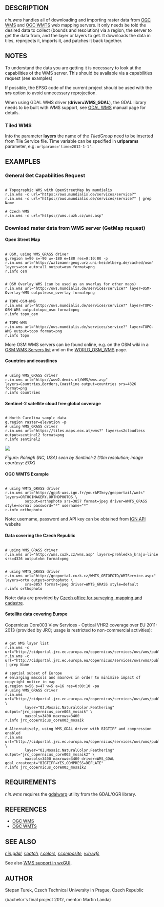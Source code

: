 
## DESCRIPTION

*r.in.wms* handles all of downloading and importing raster data
from [OGC
WMS](https://www.ogc.org/publications/standard/wms/) and [OGC
WMTS](https://www.ogc.org/publications/standard/wmts/) web mapping servers. It only needs be told the
desired data to collect (bounds and resolution) via a region, the
server to get the data from, and the layer or layers to get. It
downloads the data in tiles, reprojects it, imports it, and patches it
back together.

## NOTES

To understand the data you are getting it is necessary to look at the
capabilities of the WMS server. This should be available via a capabilities
request (see examples)

If possible, the EPSG code of the current project should be used with the
**srs** option to avoid unnecessary reprojection.

When using GDAL WMS driver (**driver=WMS\_GDAL**), the GDAL library
needs to be built with WMS support,
see [GDAL WMS](https://gdal.org/en/stable/drivers/raster/wms.html) manual page
for details.

### Tiled WMS

Into the parameter **layers** the name of the *TiledGroup* need to
be inserted from Tile Service file. Time variable can be specified
in **urlparams** parameter,
e.g: `urlparams='time=2012-1-1'`.

## EXAMPLES

### General Get Capabilities Request

```

# Topographic WMS with OpenStreetMap by mundialis
r.in.wms -c url="https://ows.mundialis.de/services/service?"
r.in.wms -c url="https://ows.mundialis.de/services/service?" | grep Name

# Czech WMS
r.in.wms -c url="https://wms.cuzk.cz/wms.asp"

```

### Download raster data from WMS server (GetMap request)

#### Open Street Map

```

# OSM, using WMS_GRASS driver
g.region n=90 s=-90 w=-180 e=180 res=0:10:00 -p
r.in.wms url="http://watzmann-geog.urz.uni-heidelberg.de/cached/osm" layers=osm_auto:all output=osm format=png
r.info osm

```

```

# OSM Overlay WMS (can be used as an overlay for other maps)
r.in.wms url="http://ows.mundialis.de/services/service?" layer=OSM-Overlay-WMS output=osm_overlay format=png

# TOPO-OSM-WMS
r.in.wms url="http://ows.mundialis.de/services/service?" layer=TOPO-OSM-WMS output=topo_osm format=png
r.info topo_osm

# TOPO-WMS
r.in.wms url="http://ows.mundialis.de/services/service?" layer=TOPO-WMS output=topo format=png
r.info topo

```

More OSM WMS servers can be found online, e.g. on the OSM wiki in a
[OSM WMS Servers list](https://wiki.openstreetmap.org/wiki/WMS#Public_WMS_Servers)
and on the [WORLD\_OSM\_WMS](https://wiki.openstreetmap.org/wiki/WORLD_OSM_WMS) page.

#### Countries and coastlines

```

# using WMS_GRASS driver
r.in.wms url="http://www2.demis.nl/WMS/wms.asp" layers=Countries,Borders,Coastline output=countries srs=4326 format=png
r.info countries

```

#### Sentinel-2 satellite cloud free global coverage

```

# North Carolina sample data
g.region raster=elevation -p
# using WMS_GRASS driver
r.in.wms url="https://tiles.maps.eox.at/wms?" layers=s2cloudless output=sentinel2 format=png
r.info sentinel2

```

[![](r_in_wms_sentinel2.jpg)](r_in_wms_sentinel2.jpg)

*Figure: Raleigh (NC, USA) seen by Sentinel-2 (10m resolution; image courtesy: EOX)*

#### OGC WMTS Example

```

# using WMTS_GRASS driver
r.in.wms url="http://gpp3-wxs.ign.fr/yourAPIkey/geoportail/wmts" layers=ORTHOIMAGERY.ORTHOPHOTOS \
         output=orthophoto srs=3857 format=jpeg driver=WMTS_GRASS style=normal password="*" username="*"
r.info orthophoto

```

Note: username, password and API key can be obtained from [IGN API](http://api.ign.fr/) website

#### Data covering the Czech Republic

```

# using WMS_GRASS driver
r.in.wms url="http://wms.cuzk.cz/wms.asp" layers=prehledka_kraju-linie srs=4326 output=kn format=png

```

```

# using WMTS_GRASS driver
r.in.wms url="http://geoportal.cuzk.cz/WMTS_ORTOFOTO/WMTService.aspx" layers=orto output=orthophoto \
         srs=3857 format=jpeg driver=WMTS_GRASS style=default
r.info orthophoto

```

Note: data are provided by
[Czech office for surveying, mapping and cadastre](https://cuzk.cz/en).

#### Satellite data covering Europe

Copernicus Core003 View Services - Optical VHR2 coverage over EU 2011-2013 (provided by JRC;
usage is restricted to non-commercial activities):

```

# get WMS layer list
r.in.wms -c url="http://cidportal.jrc.ec.europa.eu/copernicus/services/ows/wms/public/core003?"
r.in.wms -c url="http://cidportal.jrc.ec.europa.eu/copernicus/services/ows/wms/public/core003?" | grep Name

# spatial subset of Europe
# enlarging maxcols and maxrows in order to minimize impact of copyright notice in map
g.region n=56 s=47 w=5 e=16 res=0:00:10 -pa
# using WMS_GRASS driver
r.in.wms url="http://cidportal.jrc.ec.europa.eu/copernicus/services/ows/wms/public/core003?" \
         layer="OI.Mosaic.NaturalColor.Feathering" output="jrc_copernicus_core003_mosaik" \
         maxcols=3400 maxrows=3400
r.info jrc_copernicus_core003_mosaik

# Alternatively, using WMS_GDAL driver with BIGTIFF and compression enabled
r.in.wms url="http://cidportal.jrc.ec.europa.eu/copernicus/services/ows/wms/public/core003?" \
         layer="OI.Mosaic.NaturalColor.Feathering" output="jrc_copernicus_core003_mosaik2" \
         maxcols=3400 maxrows=3400 driver=WMS_GDAL gdal_createopt="BIGTIFF=YES,COMPRESS=DEFLATE"
r.info jrc_copernicus_core003_mosaik2

```

## REQUIREMENTS

*r.in.wms* requires the [gdalwarp](https://gdal.org/en/stable/programs/gdalwarp.html)
utility from the GDAL/OGR library.

## REFERENCES

* [OGC WMS](https://www.ogc.org/publications/standard/wms/)
* [OGC WMTS](https://www.ogc.org/publications/standard/wmts/)

## SEE ALSO

*[r.in.gdal](r.in.gdal.html),
[r.patch](r.patch.html),
[r.colors](r.colors.html),
[r.composite](r.composite.html),
[v.in.wfs](v.in.wfs.html)*

See also
[WMS support in wxGUI](https://grasswiki.osgeo.org/wiki/WxGUI/Video_tutorials#Add_web_service_layer).

## AUTHOR

Stepan Turek, Czech Technical University in Prague, Czech Republic

(bachelor's final project 2012, mentor: Martin Landa)

